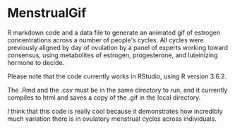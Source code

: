 # MenstrualGif
R markdown code and a data file to generate an animated gif of estrogen concentrations across a number of people's cycles. All cycles were previously aligned by day of ovulation by a panel of experts working toward consensus, using metabolites of estrogen, progesterone, and luteinizing hormone to decide.

Please note that the code currently works in RStudio, using R version 3.6.2.

The .Rmd and the .csv must be in the same directory to run, and it currently compiles to html and saves a copy of the .gif in the local directory.

*I* think that this code is really cool because it demonstrates how incredibly much variation there is in ovulatory menstrual cycles across individuals.
